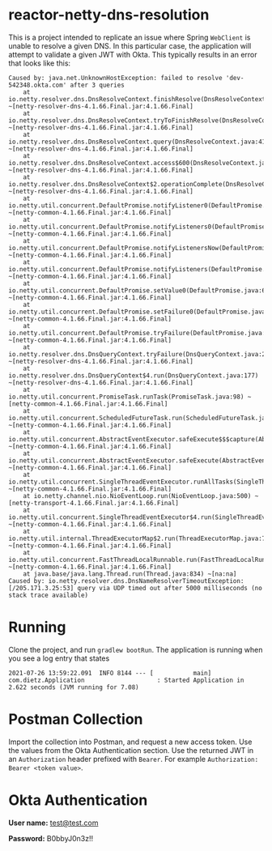 # reactor-netty-dns-resolution

This is a project intended to replicate an issue where Spring `WebClient` is unable to resolve a given DNS.  In this particular case, the application will attempt to validate a given JWT with Okta.  This typically results in an error that looks like this:

```
Caused by: java.net.UnknownHostException: failed to resolve 'dev-542348.okta.com' after 3 queries 
	at io.netty.resolver.dns.DnsResolveContext.finishResolve(DnsResolveContext.java:1046) ~[netty-resolver-dns-4.1.66.Final.jar:4.1.66.Final]
	at io.netty.resolver.dns.DnsResolveContext.tryToFinishResolve(DnsResolveContext.java:999) ~[netty-resolver-dns-4.1.66.Final.jar:4.1.66.Final]
	at io.netty.resolver.dns.DnsResolveContext.query(DnsResolveContext.java:417) ~[netty-resolver-dns-4.1.66.Final.jar:4.1.66.Final]
	at io.netty.resolver.dns.DnsResolveContext.access$600(DnsResolveContext.java:65) ~[netty-resolver-dns-4.1.66.Final.jar:4.1.66.Final]
	at io.netty.resolver.dns.DnsResolveContext$2.operationComplete(DnsResolveContext.java:466) ~[netty-resolver-dns-4.1.66.Final.jar:4.1.66.Final]
	at io.netty.util.concurrent.DefaultPromise.notifyListener0(DefaultPromise.java:578) ~[netty-common-4.1.66.Final.jar:4.1.66.Final]
	at io.netty.util.concurrent.DefaultPromise.notifyListeners0(DefaultPromise.java:571) ~[netty-common-4.1.66.Final.jar:4.1.66.Final]
	at io.netty.util.concurrent.DefaultPromise.notifyListenersNow(DefaultPromise.java:550) ~[netty-common-4.1.66.Final.jar:4.1.66.Final]
	at io.netty.util.concurrent.DefaultPromise.notifyListeners(DefaultPromise.java:491) ~[netty-common-4.1.66.Final.jar:4.1.66.Final]
	at io.netty.util.concurrent.DefaultPromise.setValue0(DefaultPromise.java:616) ~[netty-common-4.1.66.Final.jar:4.1.66.Final]
	at io.netty.util.concurrent.DefaultPromise.setFailure0(DefaultPromise.java:609) ~[netty-common-4.1.66.Final.jar:4.1.66.Final]
	at io.netty.util.concurrent.DefaultPromise.tryFailure(DefaultPromise.java:117) ~[netty-common-4.1.66.Final.jar:4.1.66.Final]
	at io.netty.resolver.dns.DnsQueryContext.tryFailure(DnsQueryContext.java:225) ~[netty-resolver-dns-4.1.66.Final.jar:4.1.66.Final]
	at io.netty.resolver.dns.DnsQueryContext$4.run(DnsQueryContext.java:177) ~[netty-resolver-dns-4.1.66.Final.jar:4.1.66.Final]
	at io.netty.util.concurrent.PromiseTask.runTask(PromiseTask.java:98) ~[netty-common-4.1.66.Final.jar:4.1.66.Final]
	at io.netty.util.concurrent.ScheduledFutureTask.run(ScheduledFutureTask.java:170) ~[netty-common-4.1.66.Final.jar:4.1.66.Final]
	at io.netty.util.concurrent.AbstractEventExecutor.safeExecute$$$capture(AbstractEventExecutor.java:164) ~[netty-common-4.1.66.Final.jar:4.1.66.Final]
	at io.netty.util.concurrent.AbstractEventExecutor.safeExecute(AbstractEventExecutor.java) ~[netty-common-4.1.66.Final.jar:4.1.66.Final]
	at io.netty.util.concurrent.SingleThreadEventExecutor.runAllTasks(SingleThreadEventExecutor.java:469) ~[netty-common-4.1.66.Final.jar:4.1.66.Final]
	at io.netty.channel.nio.NioEventLoop.run(NioEventLoop.java:500) ~[netty-transport-4.1.66.Final.jar:4.1.66.Final]
	at io.netty.util.concurrent.SingleThreadEventExecutor$4.run(SingleThreadEventExecutor.java:986) ~[netty-common-4.1.66.Final.jar:4.1.66.Final]
	at io.netty.util.internal.ThreadExecutorMap$2.run(ThreadExecutorMap.java:74) ~[netty-common-4.1.66.Final.jar:4.1.66.Final]
	at io.netty.util.concurrent.FastThreadLocalRunnable.run(FastThreadLocalRunnable.java:30) ~[netty-common-4.1.66.Final.jar:4.1.66.Final]
	at java.base/java.lang.Thread.run(Thread.java:834) ~[na:na]
Caused by: io.netty.resolver.dns.DnsNameResolverTimeoutException: [/205.171.3.25:53] query via UDP timed out after 5000 milliseconds (no stack trace available)
```

# Running

Clone the project, and run `gradlew bootRun`.  The application is running when you see a log entry that states

```
2021-07-26 13:59:22.091  INFO 8144 --- [           main] com.dietz.Application                    : Started Application in 2.622 seconds (JVM running for 7.08)
```

# Postman Collection

Import the collection into Postman, and request a new access token.  Use the values from the Okta Authentication section.  Use the returned JWT in an `Authorization` header prefixed with `Bearer`.  For example `Authorization: Bearer <token value>`.

# Okta Authentication

**User name:**  test@test.com

**Password:**   B0bbyJ0n3z!!
